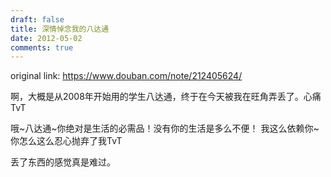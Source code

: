 ```yaml
---
draft: false
title: 深情悼念我的八达通
date: 2012-05-02
comments: true
---
```


original link: https://www.douban.com/note/212405624/

啊，大概是从2008年开始用的学生八达通，终于在今天被我在旺角弄丢了。心痛TvT

哦~八达通~你绝对是生活的必需品！没有你的生活是多么不便！
我这么依赖你~你怎么这么忍心抛弃了我TvT

丢了东西的感觉真是难过。

